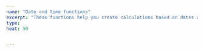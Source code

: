 ```yaml
---
name: "Date and time functions"
excerpt: "These functions help you create calculations based on dates and time. Many of the functions in DAX are similar to the Excel date and time functions. However, DAX functions use a datetime data type, and can take values from a column as an argument."
type: 
heat: 50


---
```


